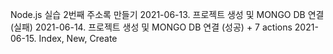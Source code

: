 Node.js 실습 2번째 주소록 만들기
2021-06-13. 프로젝트 생성 및 MONGO DB 연결 (실패)
2021-06-14. 프로젝트 생성 및 MONGO DB 연결 (성공) + 7 actions
2021-06-15. Index, New, Create
